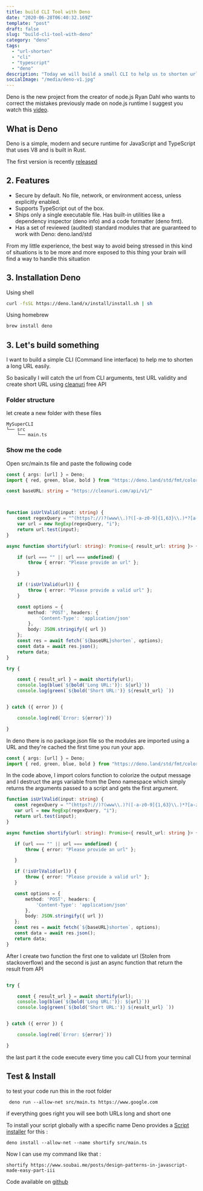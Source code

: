 ```yaml
---
title: build CLI Tool with Deno
date: "2020-06-28T06:40:32.169Z"
template: "post"
draft: false
slug: "build-cli-tool-with-deno"
category: "deno"
tags:
  - "url-shorten"
  - "cli"
  - "typescript"
  - "deno"
description: "Today we will build a small CLI to help us to shorten url using Deno"
socialImage: "/media/deno-v1.jpg"
---
```


Deno is the new project from the creator of node.js Ryan Dahl who wants to correct the mistakes previously made on node.js runtime I suggest you  watch this [video](https://www.youtube.com/watch?v=M3BM9TB-8yA&vl=en).

## What is Deno

Deno is a simple, modern and secure runtime for JavaScript and TypeScript that uses V8 and is built in Rust. 

The first version is recently [released](https://deno.land/v1)

## 2. Features

- Secure by default. No file, network, or environment access, unless explicitly enabled.
- Supports TypeScript out of the box.
- Ships only a single executable file.
Has built-in utilities like a dependency inspector (deno info) and a code formatter (deno fmt).
- Has a set of reviewed (audited) standard modules that are guaranteed to work with Deno: deno.land/std

From my little experience, the best way to avoid being stressed in this kind of situations is to be more and more exposed to this thing your brain will find a way to handle this situation

## 3. Installation Deno

Using shell

```sh
curl -fsSL https://deno.land/x/install/install.sh | sh

```

Using homebrew


```sh
brew install deno

```

## 3. Let's build something

I want to build a simple CLI (Command line interface) to help me to shorten a long URL easily.

So basically I will catch the url from CLI arguments, test URL validity and create short URL using [cleanuri](https://cleanuri.com) free API

### Folder structure

let create a new folder with these files

```
MySuperCLI
└── src
    └── main.ts

```

### Show me the code


Open src/main.ts file and paste the following code
```ts
const { args: [url] } = Deno;
import { red, green, blue, bold } from "https://deno.land/std/fmt/colors.ts";

const baseURL: string = "https://cleanuri.com/api/v1/"



function isUrlValid(input: string) {
    const regexQuery = "^(https?://)?(www\\.)?([-a-z0-9]{1,63}\\.)*?[a-z0-9][-a-z0-9]{0,61}[a-z0-9]\\.[a-z]{2,6}(/[-\\w@\\+\\.~#\\?&/=%]*)?$";
    var url = new RegExp(regexQuery, "i");
    return url.test(input);
}

async function shortify(url: string): Promise<{ result_url: string }> {

    if (url === "" || url === undefined) {
        throw { error: "Please provide an url" };

    }

    if (!isUrlValid(url)) {
        throw { error: "Please provide a valid url" };
    }

    const options = {
        method: 'POST', headers: {
            'Content-Type': 'application/json'
        },
        body: JSON.stringify({ url })
    };
    const res = await fetch(`${baseURL}shorten`, options);
    const data = await res.json();
    return data;
}

try {

    const { result_url } = await shortify(url);
    console.log(blue(`${bold('Long URL:')}: ${url}`))
    console.log(green(`${bold('Short URL:')} ${result_url} `))


} catch ({ error }) {

    console.log(red(`Error: ${error}`))

}
```

In deno there is no package.json file so the  modules are imported using a URL and they're cached the first time you run your app.

```ts
const { args: [url] } = Deno;
import { red, green, blue, bold } from "https://deno.land/std/fmt/colors.ts";

```

 In the code above, I import colors function to colorize the output message and I destruct the args variable from the Deno namespace which simply returns the arguments passed to a script and gets the first argument.

 ```ts
function isUrlValid(input: string) {
    const regexQuery = "^(https?://)?(www\\.)?([-a-z0-9]{1,63}\\.)*?[a-z0-9][-a-z0-9]{0,61}[a-z0-9]\\.[a-z]{2,6}(/[-\\w@\\+\\.~#\\?&/=%]*)?$";
    var url = new RegExp(regexQuery, "i");
    return url.test(input);
}

async function shortify(url: string): Promise<{ result_url: string }> {

    if (url === "" || url === undefined) {
        throw { error: "Please provide an url" };

    }

    if (!isUrlValid(url)) {
        throw { error: "Please provide a valid url" };
    }

    const options = {
        method: 'POST', headers: {
            'Content-Type': 'application/json'
        },
        body: JSON.stringify({ url })
    };
    const res = await fetch(`${baseURL}shorten`, options);
    const data = await res.json();
    return data;
}

```

After I create two function the first one to validate url (Stolen from stackoverflow) and the second is just an async function that return the result from API

```ts

try {

    const { result_url } = await shortify(url);
    console.log(blue(`${bold('Long URL:')}: ${url}`))
    console.log(green(`${bold('Short URL:')} ${result_url} `))


} catch ({ error }) {

    console.log(red(`Error: ${error}`))

}

```

the last part it the code execute every time you call CLI from your terminal

## Test & Install

to test your code run this in the root folder

```
 deno run --allow-net src/main.ts https://www.google.com

```

if everything goes right you will see both URLs long and short one 

To install your script globally with a specific name Deno provides a [Script installer](https://deno.land/manual/tools/script_installer) for this :


```
deno install --allow-net --name shortify src/main.ts

```

Now I can use my command like that : 

```
shortify https://www.soubai.me/posts/design-patterns-in-javascript-made-easy-part-iii

```

Code available on [github](https://github.com/AbderrahimSoubaiElidrissi/deno-url-shorten-cli)
